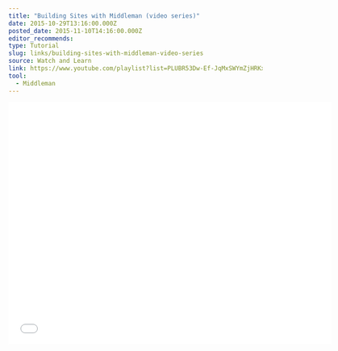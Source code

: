 ```yaml
---
title: "Building Sites with Middleman (video series)"
date: 2015-10-29T13:16:00.000Z
posted_date: 2015-11-10T14:16:00.000Z
editor_recommends:
type: Tutorial
slug: links/building-sites-with-middleman-video-series
source: Watch and Learn
link: https://www.youtube.com/playlist?list=PLUBR53Dw-Ef-JqMxSWYmZjHRKxg1RI1NA
tool:
  - Middleman
---
```



<iframe class="embedly-embed" src="//cdn.embedly.com/widgets/media.html?src=http%3A%2F%2Fwww.youtube.com%2Fembed%2Fvideoseries%3Flist%3DPLUBR53Dw-Ef-JqMxSWYmZjHRKxg1RI1NA&url=https%3A%2F%2Fwww.youtube.com%2Fplaylist%3Flist%3DPLUBR53Dw-Ef-JqMxSWYmZjHRKxg1RI1NA&image=https%3A%2F%2Fi.ytimg.com%2Fvi%2F-f_41H0kXFA%2Fmqdefault.jpg&key=153ee3695ac84c6eba4eaa612b9d157c&type=text%2Fhtml&schema=youtube" width="640" height="480" scrolling="no" frameborder="0" allowfullscreen></iframe>

